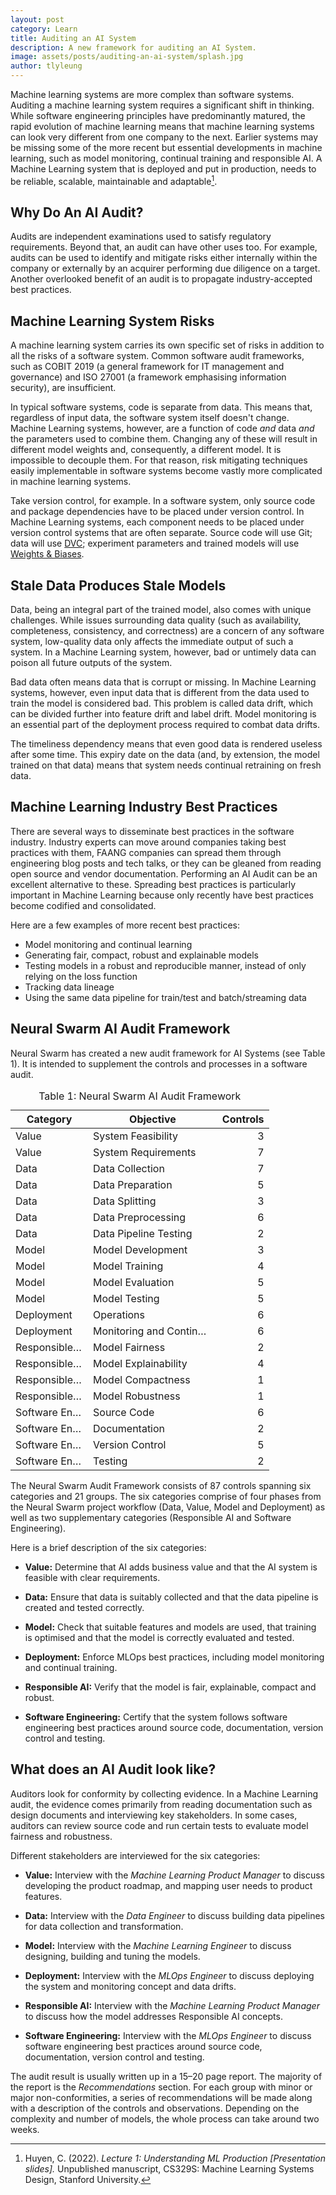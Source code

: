 ```yaml
---
layout: post
category: Learn
title: Auditing an AI System
description: A new framework for auditing an AI System.
image: assets/posts/auditing-an-ai-system/splash.jpg
author: tlyleung
---
```


<!-- Sell companies on benefits of an AI Audit -->

Machine learning systems are more complex than software systems. Auditing a machine learning system requires a significant shift in thinking. While software engineering principles have predominantly matured, the rapid evolution of machine learning means that machine learning systems can look very different from one company to the next. Earlier systems may be missing some of the more recent but essential developments in machine learning, such as model monitoring, continual training and responsible AI. A Machine Learning system that is deployed and put in production, needs to be reliable, scalable, maintainable and adaptable[^huyen22].

## Why Do An AI Audit?

Audits are independent examinations used to satisfy regulatory requirements. Beyond that, an audit can have other uses too. For example, audits can be used to identify and mitigate risks either internally within the company or externally by an acquirer performing due diligence on a target. Another overlooked benefit of an audit is to propagate industry-accepted best practices.

## Machine Learning System Risks

<!-- New ML risks you didn't know about -->

A machine learning system carries its own specific set of risks in addition to all the risks of a software system. Common software audit frameworks, such as COBIT 2019 (a general framework for IT management and governance) and ISO 27001 (a framework emphasising information security), are insufficient.

In typical software systems, code is separate from data. This means that, regardless of input data, the software system itself doesn't change. Machine Learning systems, however, are a function of code *and* data *and* the parameters used to combine them. Changing any of these will result in different model weights and, consequently, a different model. It is impossible to decouple them. For that reason, risk mitigating techniques easily implementable in software systems become vastly more complicated in machine learning systems.

Take version control, for example. In a software system, only source code and package dependencies have to be placed under version control. In Machine Learning systems, each component needs to be placed under version control systems that are often separate. Source code will use Git; data will use [DVC](https://dvc.org/);  experiment parameters and trained models will use [Weights & Biases](https://wandb.ai/).


## Stale Data Produces Stale Models

Data, being an integral part of the trained model, also comes with unique challenges. While issues surrounding data quality (such as availability, completeness, consistency, and correctness) are a concern of any software system, low-quality data only affects the immediate output of such a system. In a Machine Learning system, however, bad or untimely data can poison all future outputs of the system.

Bad data often means data that is corrupt or missing. In Machine Learning systems, however, even input data that is different from the data used to train the model is considered bad. This problem is called data drift, which can be divided further into feature drift and label drift. Model monitoring is an essential part of the deployment process required to combat data drifts.

The timeliness dependency means that even good data is rendered useless after some time. This expiry date on the data (and, by extension, the model trained on that data) means that system needs continual retraining on fresh data.

## Machine Learning Industry Best Practices

<!-- Best practices you didn't know about -->

There are several ways to disseminate best practices in the software industry. Industry experts can move around companies taking best practices with them, FAANG companies can spread them through engineering blog posts and tech talks, or they can be gleaned from reading open source and vendor documentation. Performing an AI Audit can be an excellent alternative to these. Spreading best practices is particularly important in Machine Learning because only recently have best practices become codified and consolidated.

Here are a few examples of more recent best practices:

- Model monitoring and continual learning
- Generating fair, compact, robust and explainable models
- Testing models in a robust and reproducible manner, instead of only relying on the loss function
- Tracking data lineage
- Using the same data pipeline for train/test and batch/streaming data

## Neural Swarm AI Audit Framework

<!-- Present new framework -->

Neural Swarm has created a new audit framework for AI Systems (see Table 1). It is intended to supplement the controls and processes in a software audit.

<style>
  table { width: 100%; }
  table .description { display: none; }
  table .shortcode { display: none; }
  table .controls { text-align: right; }
  td { max-width: 0; overflow: hidden; text-overflow: ellipsis; white-space: nowrap; }
</style>
<table>
  <thead>
    <tr>
      <th class="shortcode">Shortcode</th>
      <th class="category" style="width: 30%">Category</th>
      <th class="objective" style="width: 50%">Objective</th>
      <th class="description">Description</th>
      <th class="controls" style="width: 20%">Controls</th>
    </tr>
  </thead>
  <tbody>
    <tr class="hr">
      <th class="shortcode">AI-VAL-1</th>
      <td class="category">Value</td>
      <td class="objective">System Feasibility</td>
      <td class="description">Ensure that the AI system is feasible</td>
      <td class="controls">3</td>
    </tr>
    <tr>
      <th class="shortcode">AI-VAL-2</th>
      <td class="category">Value</td>
      <td class="objective">System Requirements</td>
      <td class="description">Determine constraints of the AI system</td>
      <td class="controls">7</td>
    </tr>
    <tr class="hr">
      <th class="shortcode">AI-DAT-1</th>
      <td class="category">Data</td>
      <td class="objective">Data Collection</td>
      <td class="description">Ensure collected data is suitable for model development</td>
      <td class="controls">7</td>
    </tr>
    <tr>
      <th class="shortcode">AI-DAT-2</th>
      <td class="category">Data</td>
      <td class="objective">Data Preparation</td>
      <td class="description">Prepare collected data for preprocessing</td>
      <td class="controls">5</td>
    </tr>
    <tr>
      <th class="shortcode">AI-DAT-3</th>
      <td class="category">Data</td>
      <td class="objective">Data Splitting</td>
      <td class="description">Ensure data is split correctly</td>
      <td class="controls">3</td>
    </tr>
    <tr>
      <th class="shortcode">AI-DAT-4</th>
      <td class="category">Data</td>
      <td class="objective">Data Preprocessing</td>
      <td class="description">Enforce data preprocessing best practices</td>
      <td class="controls">6</td>
    </tr>
    <tr>
      <th class="shortcode">AI-DAT-5</th>
      <td class="category">Data</td>
      <td class="objective">Data Pipeline Testing</td>
      <td class="description">Ensure that data pipeline conforms to its design</td>
      <td class="controls">2</td>
    </tr>
    <tr class="hr">
      <th class="shortcode">AI-MOD-1</th>
      <td class="category">Model</td>
      <td class="objective">Model Development</td>
      <td class="description">Use suitable features and models</td>
      <td class="controls">3</td>
    </tr>
    <tr>
      <th class="shortcode">AI-MOD-2</th>
      <td class="category">Model</td>
      <td class="objective">Model Training</td>
      <td class="description">Increase training speed and stability</td>
      <td class="controls">4</td>
    </tr>
    <tr>
      <th class="shortcode">AI-MOD-3</th>
      <td class="category">Model</td>
      <td class="objective">Model Evaluation</td>
      <td class="description">Evaluate model performance</td>
      <td class="controls">5</td>
    </tr>
    <tr>
      <th class="shortcode">AI-MOD-4</th>
      <td class="category">Model</td>
      <td class="objective">Model Testing</td>
      <td class="description">Ensure that model conforms to its design</td>
      <td class="controls">5</td>
    </tr>
    <tr class="hr">
      <th class="shortcode">AI-DEP-1</th>
      <td class="category">Deployment</td>
      <td class="objective">Operations</td>
      <td class="description">Enforce MLOps best practices</td>
      <td class="controls">6</td>
    </tr>
    <tr>
      <th class="shortcode">AI-DEP-2</th>
      <td class="category">Deployment</td>
      <td class="objective">Monitoring and Continual Learning</td>
      <td class="description">Monitor and correct models for skews, shifts and drifts </td>
      <td class="controls">6</td>
    </tr>
    <tr class="hr">
      <th class="shortcode">AI-RES-1</th>
      <td class="category">Responsible AI</td>
      <td class="objective">Model Fairness</td>
      <td class="description">Produce fair models</td>
      <td class="controls">2</td>
    </tr>
    <tr>
      <th class="shortcode">AI-RES-2</th>
      <td class="category">Responsible AI</td>
      <td class="objective">Model Explainability</td>
      <td class="description">Produce explainable models</td>
      <td class="controls">4</td>
    </tr>
    <tr>
      <th class="shortcode">AI-RES-3</th>
      <td class="category">Responsible AI</td>
      <td class="objective">Model Compactness</td>
      <td class="description">Produce compact model</td>
      <td class="controls">1</td>
    </tr>
    <tr>
      <th class="shortcode">AI-RES-4</th>
      <td class="category">Responsible AI</td>
      <td class="objective">Model Robustness</td>
      <td class="description">Produce robust models</td>
      <td class="controls">1</td>
    </tr>
    <tr class="hr">
      <th class="shortcode">AI-ENG-1</th>
      <td class="category">Software Engineering</td>
      <td class="objective">Source Code</td>
      <td class="description">Produce good quality source code</td>
      <td class="controls">6</td>
    </tr>
    <tr>
      <th class="shortcode">AI-ENG-2</th>
      <td class="category">Software Engineering</td>
      <td class="objective">Documentation</td>
      <td class="description">Facilitate knowledge sharing and transfer</td>
      <td class="controls">2</td>
    </tr>
    <tr>
      <th class="shortcode">AI-ENG-3</th>
      <td class="category">Software Engineering</td>
      <td class="objective">Version Control</td>
      <td class="description">Ensure that modifications are tracked and reproducible</td>
      <td class="controls">5</td>
    </tr>
    <tr>
      <th class="shortcode">AI-ENG-4</th>
      <td class="category">Software Engineering</td>
      <td class="objective">Testing</td>
      <td class="description">Ensure that software conforms to its design</td>
      <td class="controls">2</td>
    </tr>
  </tbody>
  <caption>Table 1: Neural Swarm AI Audit Framework</caption>
</table>

The Neural Swarm Audit Framework consists of 87 controls spanning six categories and 21 groups. The six categories comprise of four phases from the Neural Swarm project workflow (Data, Value, Model and Deployment) as well as two supplementary categories (Responsible AI and Software Engineering).

Here is a brief description of the six categories:

- **Value:** Determine that AI adds business value and that the AI system is feasible with clear requirements.

- **Data:** Ensure that data is suitably collected and that the data pipeline is created and tested correctly.

- **Model:** Check that suitable features and models are used, that training is optimised and that the model is correctly evaluated and tested.

- **Deployment:** Enforce MLOps best practices, including model monitoring and continual training.

- **Responsible AI:** Verify that the model is fair, explainable, compact and robust.

- **Software Engineering:** Certify that the system follows software engineering best practices around source code, documentation, version control and testing.

## What does an AI Audit look like?

<!-- Methodology -->

Auditors look for conformity by collecting evidence. In a Machine Learning audit, the evidence comes primarily from reading documentation such as design documents and interviewing key stakeholders. In some cases, auditors can review source code and run certain tests to evaluate model fairness and robustness.

Different stakeholders are interviewed for the six categories:

- **Value:** Interview with the *Machine Learning Product Manager* to discuss developing the product roadmap, and mapping user needs to product features.

- **Data:** Interview with the *Data Engineer* to discuss building data pipelines for data collection and transformation.

- **Model:** Interview with the *Machine Learning Engineer* to discuss designing, building and tuning the models.

- **Deployment:** Interview with the *MLOps Engineer* to discuss deploying the system and monitoring concept and data drifts.

- **Responsible AI:** Interview with the *Machine Learning Product Manager* to discuss how the model addresses Responsible AI concepts.

- **Software Engineering:** Interview with the *MLOps Engineer* to discuss software engineering best practices around source code, documentation, version control and testing.

The audit result is usually written up in a 15–20 page report. The majority of the report is the *Recommendations* section. For each group with minor or major non-conformities, a series of recommendations will be made along with a description of the controls and observations. Depending on the complexity and number of models, the whole process can take around two weeks.


[^breck17]: Breck, E., Cai, S., Nielsen, E., Salib, M., & Sculley, D. (2017). The ML Test Score: A Rubric for ML Production Readiness and Technical Debt Reduction. *Proceedings of IEEE Big Data.*

[^huyen22]: Huyen, C. (2022). *Lecture 1: Understanding ML Production [Presentation slides].* Unpublished manuscript, CS329S: Machine Learning Systems Design, Stanford University.
